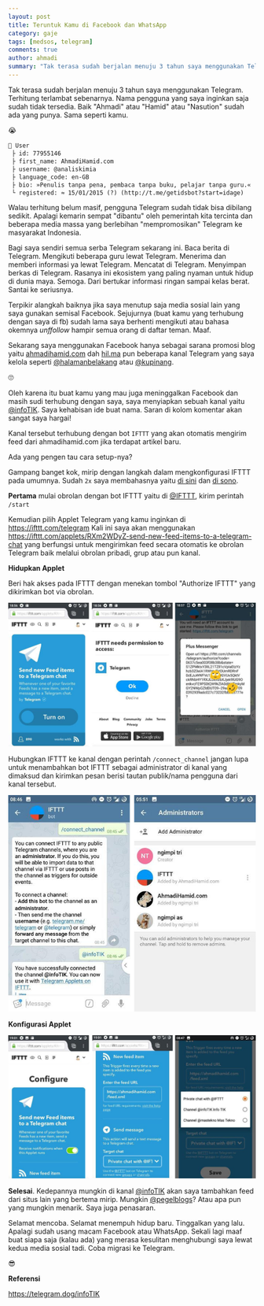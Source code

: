 ```yaml
---
layout: post
title: Teruntuk Kamu di Facebook dan WhatsApp
category: gaje
tags: [medsos, telegram]
comments: true
author: ahmadi
summary: "Tak terasa sudah berjalan menuju 3 tahun saya menggunakan Telegram. Terhitung terlambat sebenarnya. Nama pengguna yang saya inginkan saja sudah tidak tersedia. Baik Ahmadi atau Hamid atau Nasution sudah ada yang punya. Sama seperti kamu."
--- 
```


Tak terasa sudah berjalan menuju 3 tahun saya menggunakan Telegram. Terhitung terlambat sebenarnya. Nama pengguna yang saya inginkan saja sudah tidak tersedia. Baik "Ahmadi" atau "Hamid" atau "Nasution" sudah ada yang punya. Sama seperti kamu. 

😭

```
👤 User
 ├ id: 77955146 
 ├ first_name: AhmadiHamid.com 
 ├ username: @analiskimia 
 ├ language_code: en-GB 
 ├ bio: »Penulis tanpa pena, pembaca tanpa buku, pelajar tanpa guru.« 
 └ registered: ≈ 15/01/2015 (?) (http://t.me/getidsbot?start=idage)
```

Walau terhitung belum masif, pengguna Telegram sudah tidak bisa dibilang sedikit. Apalagi kemarin sempat "dibantu" oleh pemerintah kita tercinta dan beberapa media massa yang berlebihan "mempromosikan" Telegram ke masyarakat Indonesia.

Bagi saya sendiri semua serba Telegram sekarang ini. Baca berita di Telegram. Mengikuti beberapa guru lewat Telegram. Menerima dan memberi informasi ya lewat Telegram. Mencatat di Telegram. Menyimpan berkas di Telegram. Rasanya ini ekosistem yang paling nyaman untuk hidup di dunia maya. Semoga. Dari bertukar informasi ringan sampai kelas berat. Santai ke seriusnya.

Terpikir alangkah baiknya jika saya menutup saja media sosial lain yang saya gunakan semisal Facebook. Sejujurnya (buat kamu yang terhubung dengan saya di fb) sudah lama saya berhenti mengikuti atau bahasa okemnya *unffollow* hampir semua orang di daftar teman. Maaf.

Sekarang saya menggunakan Facebook hanya sebagai sarana promosi blog yaitu [ahmadihamid.com](http://ahmadihamid.com) dah [hil.ma](http://hil.ma) pun beberapa kanal Telegram yang saya kelola seperti [@halamanbelakang](http://t.me/halamanbelakang) atau [@kupinang](http://t.me/kupinang).

🙄

Oleh karena itu buat kamu yang mau juga meninggalkan Facebook dan masih sudi terhubung dengan saya, saya menyiapkan sebuah kanal yaitu [@infoTIK](https://telegram.dog/infoTIK).
Saya kehabisan ide buat nama. Saran di kolom komentar akan sangat saya hargai!

Kanal tersebut terhubung dengan bot `IFTTT` yang akan otomatis mengirim feed dari ahmadihamid.com jika terdapat artikel baru.

Ada yang pengen tau cara setup-nya?

Gampang banget kok, mirip dengan langkah dalam mengkonfigurasi IFTTT pada umumnya. Sudah `2x` saya membahasnya yaitu [di sini](https://ahmadihamid.com/gaje/Ulasan-Yeelight/) dan [di sono](https://ahmadihamid.com/pemrograman/Jika-Anu-maka-Anuin/).

**Pertama** mulai obrolan dengan bot IFTTT yaitu di [@IFTTT](https://telegram.dog/IFTTT), kirim perintah `/start`

Kemudian pilih Applet Telegram yang kamu inginkan di <https://ifttt.com/telegram>
Kali ini saya akan menggunakan <https://ifttt.com/applets/RXm2WDyZ-send-new-feed-items-to-a-telegram-chat> yang berfungsi untuk mengirimkan feed secara otomatis ke obrolan Telegram baik melalui obrolan pribadi, grup atau pun kanal.

**Hidupkan Applet**

Beri hak akses pada IFTTT dengan menekan tombol "Authorize IFTTT" yang dikirimkan bot via obrolan.

![](/img/fb-1.jpg)

Hubungkan IFTTT ke kanal dengan perintah `/connect_channel` jangan lupa untuk menambahkan bot IFTTT sebagai administrator di kanal yang dimaksud dan kirimkan pesan berisi tautan publik/nama pengguna dari kanal tersebut.

![](/img/fb-2.jpg)

**Konfigurasi Applet**

![](/img/fb-3.jpg)

**Selesai**. Kedepannya mungkin di kanal [@infoTIK](https://telegram.dog/infoTIK) akan saya tambahkan feed dari situs lain yang bertema mirip. Mungkin [@pegelblogs](https://telegram.dog/pegelblogs)? Atau apa pun yang mungkin menarik. Saya juga penasaran. 

Selamat mencoba. Selamat menempuh hidup baru. Tinggalkan yang lalu. Apalagi sudah usang macam Facebook atau WhatsApp.
Sekali lagi maaf buat siapa saja (kalau ada) yang merasa kesulitan menghubungi saya lewat kedua media sosial tadi. Coba migrasi ke Telegram.

😎

**Referensi**

<https://telegram.dog/infoTIK>
